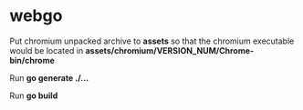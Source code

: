 # webgo

Put chromium unpacked archive to **assets** so that the chromium executable would be located in **assets/chromium/VERSION_NUM/Chrome-bin/chrome**

Run **go generate ./...**

Run **go build**
